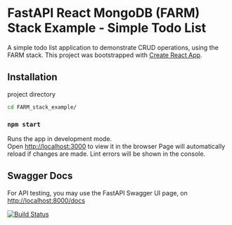 # FastAPI React MongoDB (FARM) Stack Example - Simple Todo List

A simple todo list application to demonstrate CRUD operations, using the FARM stack.
This project was bootstrapped with [Create React App](https://github.com/facebook/create-react-app).

## Installation

project directory

```sh
cd FARM_stack_example/
```

### `npm start`

Runs the app in development mode.\
Open [http://localhost:3000](http://localhost:3000) to view it in the browser
Page will automatically reload if changes are made. Lint errors will be shown in the console.

## Swagger Docs

For API testing, you may use the FastAPI Swagger UI page, on [http://localhost:8000/docs](http://localhost:8000/docs)

[![Build Status](https://travis-ci.org/joemccann/dillinger.svg?branch=master)](https://travis-ci.org/joemccann/dillinger)
